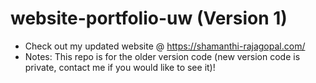 # website-portfolio-uw (Version 1)
- Check out my updated website @ https://shamanthi-rajagopal.com/
- Notes: This repo is for the older version code (new version code is private, contact me if you would like to see it)!

